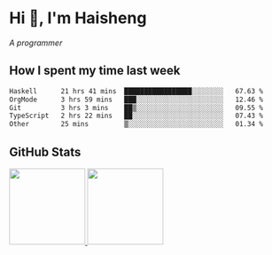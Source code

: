 
# Hi 👋, I'm Haisheng

*A programmer*

<!---
## What I'm reading

[Reading list](https://freizl.github.io/info/books.html)
-->

## How I spent my time last week

<!--START_SECTION:waka-->

```txt
Haskell      21 hrs 41 mins  █████████████████░░░░░░░░   67.63 %
OrgMode      3 hrs 59 mins   ███░░░░░░░░░░░░░░░░░░░░░░   12.46 %
Git          3 hrs 3 mins    ██▒░░░░░░░░░░░░░░░░░░░░░░   09.55 %
TypeScript   2 hrs 22 mins   ██░░░░░░░░░░░░░░░░░░░░░░░   07.43 %
Other        25 mins         ▒░░░░░░░░░░░░░░░░░░░░░░░░   01.34 %
```

<!--END_SECTION:waka-->

## GitHub Stats

<a href="https://github.com/hw202207">
  <img height="137px" src="https://github-readme-stats.vercel.app/api?username=freizl&hide_title=false&hide_border=true&show_icons=true&include_all_commits=true&count_private=true&line_height=21&theme=" />
  <img height="137px" src="https://github-readme-stats.vercel.app/api/top-langs/?username=freizl&hide_title=true&hide_border=true&layout=compact&langs_count=6&theme=" />
</a>

